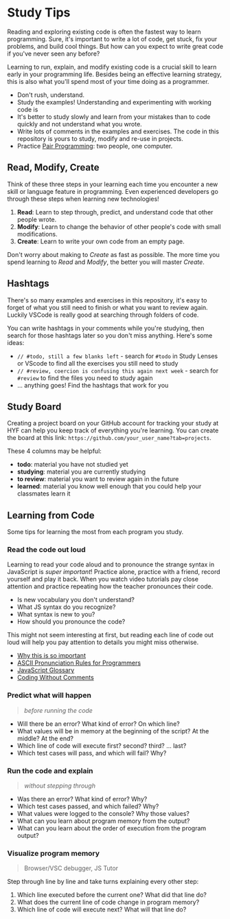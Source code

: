 # Study Tips

Reading and exploring existing code is often the fastest way to learn
programming. Sure, it's important to write a lot of code, get stuck, fix your
problems, and build cool things. But how can you expect to write great code if
you've never seen any before?

Learning to run, explain, and modify existing code is a crucial skill to learn
early in your programming life. Besides being an effective learning strategy,
this is also what you'll spend most of your time doing as a programmer.

- Don't rush, understand.
- Study the examples! Understanding and experimenting with working code is
- It's better to study slowly and learn from your mistakes than to code quickly
  and not understand what you wrote.
- Write lots of comments in the examples and exercises. The code in this
  repository is yours to study, modify and re-use in projects.
- Practice
  [Pair Programming](https://home.hackyourfuture.be/students/study-tips/pair-programming):
  two people, one computer.

## Read, Modify, Create

Think of these three steps in your learning each time you encounter a new skill
or language feature in programming. Even experienced developers go through these
steps when learning new technologies!

1. **Read**: Learn to step through, predict, and understand code that other
   people wrote.
2. **Modify**: Learn to change the behavior of other people's code with small
   modifications.
3. **Create**: Learn to write your own code from an empty page.

Don't worry about making to _Create_ as fast as possible. The more time you
spend learning to _Read_ and _Modify_, the better you will master _Create_.

## Hashtags

There's so many examples and exercises in this repository, it's easy to forget
of what you still need to finish or what you want to review again. Luckily
VSCode is really good at searching through folders of code.

You can write hashtags in your comments while you're studying, then search for
those hashtags later so you don't miss anything. Here's some ideas:

- `// #todo, still a few blanks left` - search for `#todo` in Study Lenses or
  VScode to find all the exercises you still need to study
- `// #review, coercion is confusing this again next week` - search for
  `#review` to find the files you need to study again
- ... anything goes! Find the hashtags that work for you

## Study Board

Creating a project board on your GitHub account for tracking your study at HYF
can help you keep track of everything you're learning. You can create the board
at this link: `https://github.com/your_user_name?tab=projects`.

These 4 columns may be helpful:

- **todo**: material you have not studied yet
- **studying**: material you are currently studying
- **to review**: material you want to review again in the future
- **learned**: material you know well enough that you could help your classmates
  learn it

## Learning from Code

Some tips for learning the most from each program you study.

### Read the code out loud

Learning to read your code aloud and to pronounce the strange syntax in
JavaScript is _super important_! Practice alone, practice with a friend, record
yourself and play it back. When you watch video tutorials pay close attention
and practice repeating how the teacher pronounces their code.

- Is new vocabulary you don't understand?
- What JS syntax do you recognize?
- What syntax is new to you?
- How should you pronounce the code?

This might not seem interesting at first, but reading each line of code out loud
will help you pay attention to details you might miss otherwise.

- [Why this is so important](https://www.youtube.com/watch?v=g1ib43q3uXQ&feature=youtu.be&t=1209)
- [ASCII Pronunciation Rules for Programmers](https://blog.codinghorror.com/ascii-pronunciation-rules-for-programmers/)
- [JavaScript Glossary](https://www.codecademy.com/articles/glossary-javascript)
- [Coding Without Comments](https://blog.codinghorror.com/coding-without-comments/)

### Predict what will happen

> _before running the code_

- Will there be an error? What kind of error? On which line?
- What values will be in memory at the beginning of the script? At the middle?
  At the end?
- Which line of code will execute first? second? third? ... last?
- Which test cases will pass, and which will fail? Why?

### Run the code and explain

> _without stepping through_

- Was there an error? What kind of error? Why?
- Which test cases passed, and which failed? Why?
- What values were logged to the console? Why those values?
- What can you learn about program memory from the output?
- What can you learn about the order of execution from the program output?

### Visualize program memory

> Browser/VSC debugger, JS Tutor

Step through line by line and take turns explaining every other step:

1. Which line executed before the current one? What did that line do?
2. What does the current line of code change in program memory?
3. Which line of code will execute next? What will that line do?

